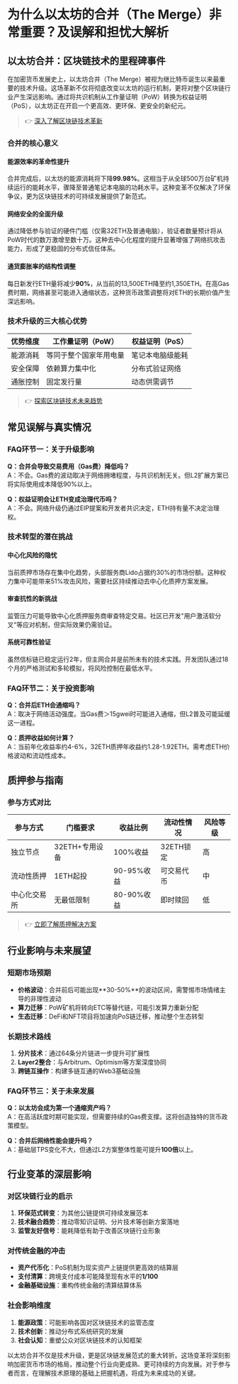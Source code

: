 # 为什么以太坊的合并（The Merge）非常重要？及误解和担忧大解析

## 以太坊合并：区块链技术的里程碑事件

在加密货币发展史上，以太坊合并（The Merge）被视为继比特币诞生以来最重要的技术升级。这场革新不仅将彻底改变以太坊的运行机制，更将对整个区块链行业产生深远影响。通过将共识机制从工作量证明（PoW）转换为权益证明（PoS），以太坊正在开启一个更高效、更环保、更安全的新纪元。

> 👉 [深入了解区块链技术革新](https://bit.ly/okx_welcome)

### 合并的核心意义

#### 能源效率的革命性提升
合并完成后，以太坊的能源消耗将下降**99.98%**。这相当于从全球500万台矿机持续运行的能耗水平，骤降至普通笔记本电脑的功耗水平。这种变革不仅解决了环保争议，更为区块链技术的可持续发展提供了新范式。

#### 网络安全的全面升级
通过降低参与验证的硬件门槛（仅需32ETH及普通电脑），验证者数量预计将从PoW时代的数万激增至数十万。这种去中心化程度的提升显著增强了网络抗攻击能力，形成了更稳固的分布式信任体系。

#### 通货膨胀率的结构性调整
每日新发行ETH量将减少**90%**，从当前的13,500ETH降至约1,350ETH。在高Gas费时期，网络甚至可能进入通缩状态，这种货币政策调整将对ETH的长期价值产生深远影响。

### 技术升级的三大核心优势

| 优势维度       | 工作量证明（PoW）       | 权益证明（PoS）         |
|----------------|-------------------------|-------------------------|
| 能源消耗       | 等同于整个国家年用电量  | 笔记本电脑级能耗        |
| 安全保障       | 依赖算力集中化          | 分布式验证网络          |
| 通胀控制       | 固定发行量              | 动态供需调节            |

> 👉 [探索区块链技术未来趋势](https://bit.ly/okx_welcome)

## 常见误解与真实情况

### FAQ环节一：关于升级影响

**Q：合并会导致交易费用（Gas费）降低吗？**  
A：不会。Gas费的波动取决于网络拥堵程度，与共识机制无关。但L2扩展方案已将实际使用成本降低90%以上。

**Q：权益证明会让ETH变成治理代币吗？**  
A：不会。网络升级仍通过EIP提案和开发者共识决定，ETH持有量不决定治理权。

### 技术转型的潜在挑战

#### 中心化风险的隐忧
当前质押市场存在集中化趋势，头部服务商Lido占据约30%的市场份额。这种权力集中可能带来51%攻击风险，需要社区持续推动去中心化质押方案发展。

#### 审查抗性的新挑战
监管压力可能导致中心化质押服务商审查特定交易。社区已开发"用户激活软分叉"等应对机制，但实际效果仍需验证。

#### 系统可靠性验证
虽然信标链已稳定运行2年，但主网合并是前所未有的技术实践。开发团队通过18个月的严格测试和多轮模拟，将风险控制在最低水平。

### FAQ环节二：关于投资影响

**Q：合并后ETH会通缩吗？**  
A：取决于网络活动强度。当Gas费＞15gwei时可能进入通缩，但L2普及可能延缓这一进程。

**Q：质押收益如何计算？**  
A：当前年化收益率约4-6%，32ETH质押年收益约1.28-1.92ETH。需考虑ETH价格波动和流动性成本。

## 质押参与指南

### 参与方式对比

| 参与方式       | 门槛要求           | 收益比例     | 流动性情况     | 风险等级 |
|----------------|--------------------|--------------|----------------|----------|
| 独立节点       | 32ETH+专用设备     | 100%收益     | 32ETH锁定      | 高       |
| 流动性质押     | 1ETH起投           | 90-95%收益   | 可交易代币     | 中       |
| 中心化交易所   | 无最低限制         | 80-90%收益   | 即时赎回       | 低       |

> 👉 [立即了解质押解决方案](https://bit.ly/okx_welcome)

## 行业影响与未来展望

### 短期市场预期
- **价格波动**：合并前后可能出现**30-50%**的波动区间，需警惕市场情绪主导的非理性波动
- **算力迁移**：PoW矿机将转向ETC等替代链，可能引发算力重新分配
- **生态迁移**：DeFi和NFT项目将加速向PoS链迁移，推动整个生态转型

### 长期技术路线
1. **分片技术**：通过64条分片链进一步提升可扩展性
2. **Layer2整合**：与Arbitrum、Optimism等方案深度协同
3. **跨链互操作**：构建多链互通的Web3基础设施

### FAQ环节三：关于未来发展

**Q：以太坊会成为第一个通缩资产吗？**  
A：在高活跃度时期可能实现，但需要持续的Gas费支撑。这将创造独特的货币政策模型。

**Q：合并后网络性能会提升吗？**  
A：基础层TPS变化不大，但通过L2方案整体性能可提升**100倍**以上。

## 行业变革的深层影响

### 对区块链行业的启示
1. **环保范式转变**：为其他公链提供可持续发展范本
2. **技术融合趋势**：推动零知识证明、分片技术等创新方案落地
3. **监管友好信号**：能耗降低有助于改善区块链行业形象

### 对传统金融的冲击
- **资产代币化**：PoS机制为现实资产上链提供更高效的结算层
- **支付清算**：跨境支付成本可能降至现有水平的**1/100**
- **金融基础设施**：重构传统金融的清算结算体系

### 社会影响维度
1. **能源政策**：可能影响各国对区块链技术的监管态度
2. **技术创新**：推动分布式系统研究的发展
3. **社会认知**：重塑公众对区块链技术的认知框架

以太坊合并不仅是技术升级，更是区块链发展范式的重大转折。这场变革将深刻影响加密货币市场的格局，推动整个行业向更成熟、更可持续的方向发展。对于参与者而言，在理解技术原理的基础上把握机遇，将成为未来成功的关键。
